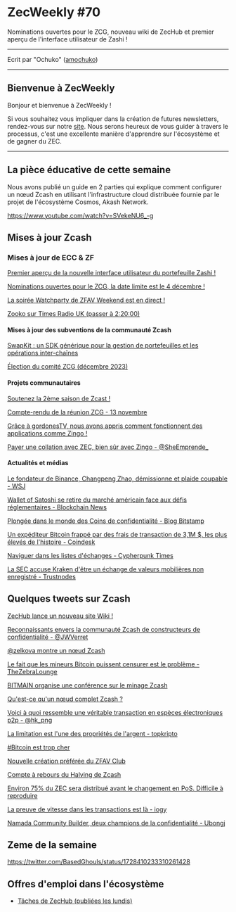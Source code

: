 # ZecWeekly #70

Nominations ouvertes pour le ZCG, nouveau wiki de ZecHub et premier aperçu de l'interface utilisateur de Zashi !

---

Ecrit par "Ochuko" ([amochuko](https://github.com/amochuko))

---

## Bienvenue à ZecWeekly

Bonjour et bienvenue à ZecWeekly !

Si vous souhaitez vous impliquer dans la création de futures newsletters, rendez-vous sur notre [site](https://wiki.zechub.xyz/zecweekly-newsletter). Nous serons heureux de vous guider à travers le processus, c'est une excellente manière d'apprendre sur l'écosystème et de gagner du ZEC.

---

## La pièce éducative de cette semaine

Nous avons publié un guide en 2 parties qui explique comment configurer un nœud Zcash en utilisant l'infrastructure cloud distribuée fournie par le projet de l'écosystème Cosmos, Akash Network.

https://www.youtube.com/watch?v=SVekeNU6_-g


## Mises à jour Zcash

### Mises à jour de ECC & ZF

[Premier aperçu de la nouvelle interface utilisateur du portefeuille Zashi !](https://twitter.com/hK_png/status/1728105764638847495)

[Nominations ouvertes pour le ZCG, la date limite est le 4 décembre !](https://twitter.com/ZcashFoundation/status/1724488374910648696)

[La soirée Watchparty de ZFAV Weekend est en direct !](https://twitter.com/ZFAVClub/status/1728385267310960717)

[Zooko sur Times Radio UK (passer à 2:20:00)](https://www.thetimes.co.uk/radio/show/20231125-21371/2023-11-25)


#### Mises à jour des subventions de la communauté Zcash

[SwapKit : un SDK générique pour la gestion de portefeuilles et les opérations inter-chaînes](https://zcashgrants.org/gallery/25215916-53ea-4041-a3b2-6d00c487917d/44783359/)

[Élection du comité ZCG (décembre 2023)](https://forum.zcashcommunity.com/t/zcg-committee-election-december-2023/46047)


#### Projets communautaires

[Soutenez la 2ème saison de Zcast !](https://free2z.cash/Zcast/zpage/support_the_2nd_season_of_zcast)

[Compte-rendu de la réunion ZCG - 13 novembre](https://forum.zcashcommunity.com/t/zcash-community-grants-meeting-minutes-11-13-23/46085/1)

[Grâce à gordonesTV, nous avons appris comment fonctionnent des applications comme Zingo !](https://twitter.com/EmpreDigiVE/status/1728239420342731015)

[Payer une collation avec ZEC, bien sûr avec Zingo - @SheEmprende_](https://twitter.com/EmpreDigiVE/status/1728238150160728238)


#### Actualités et médias

[Le fondateur de Binance, Changpeng Zhao, démissionne et plaide coupable - WSJ](https://www.wsj.com/finance/currencies/binance-ceo-changpeng-zhao-step-down-plead-guilty-01f72a40)

[Wallet of Satoshi se retire du marché américain face aux défis réglementaires - Blockchain News](https://blockchain.news/news/wallet-of-satoshi-withdraws-from-the-us-market-amid-regulatory-challenges)

[Plongée dans le monde des Coins de confidentialité - Blog Bitstamp](https://www.bitstamp.net/learn/crypto-101/privacy-coins-and-anonymity-in-cryptocurrency/)

[Un expéditeur Bitcoin frappé par des frais de transaction de 3,1M $, les plus élevés de l'histoire - Coindesk](https://www.coindesk.com/business/2023/11/23/bitcoin-sender-struck-with-31m-transaction-fee-largest-in-history/)

[Naviguer dans les listes d'échanges - Cypherpunk Times](https://www.cypherpunktimes.com/navigating-the-exchange-listings-jungle-a-comprehensive-guide-on-how-to-get-your-cryptocurrency-listed-1-2/)

[La SEC accuse Kraken d'être un échange de valeurs mobilières non enregistré - Trustnodes](https://www.trustnodes.com/2023/11/20/sec-charges-kraken-as-an-unregistered-securities-exchange)



## Quelques tweets sur Zcash

[ZecHub lance un nouveau site Wiki !](https://twitter.com/ZecHub/status/1726992117975691349)

[Reconnaissants envers la communauté Zcash de constructeurs de confidentialité - @JWVerret](https://twitter.com/JWVerret/status/1727777329949147166)

[@zelkova montre un nœud Zcash](https://twitter.com/zelkovazk/status/1728335008849694725)

[Le fait que les mineurs Bitcoin puissent censurer est le problème - TheZebraLounge](https://twitter.com/TheZebraLounge/status/1728792025879744851)

[BITMAIN organise une conférence sur le minage Zcash](https://twitter.com/BITMAINtech/status/1726965108101017936)

[Qu'est-ce qu'un nœud complet Zcash ?](https://twitter.com/ZecHub/status/1728077091109835110)

[Voici à quoi ressemble une véritable transaction en espèces électroniques p2p - @hk_png](https://twitter.com/hK_png/status/1728165981543932306)

[La limitation est l'une des propriétés de l'argent - topkripto](https://twitter.com/topkripto/status/1728729126775955470)

[#Bitcoin est trop cher](https://twitter.com/ZforZcash/status/1728662959554207853)

[Nouvelle création préférée du ZFAV Club](https://twitter.com/ZFAVClub/status/1727581489494163794)

[Compte à rebours du Halving de Zcash](https://twitter.com/Zcash_Tracker/status/1728608467504513067)

[Environ 75% du ZEC sera distribué avant le changement en PoS. Difficile à reproduire](https://twitter.com/Redeadzk/status/1728648646185337122)

[La preuve de vitesse dans les transactions est là - iogy](https://twitter.com/pedamerico/status/1728457122499965267)

[Namada Community Builder, deux champions de la confidentialité - Ubongj](https://twitter.com/ubong_ephraim/status/1726939368227582262)


## Zeme de la semaine

https://twitter.com/BasedGhouls/status/1728410233310261428

## Offres d'emploi dans l'écosystème

- [Tâches de ZecHub (publiées les lundis)](https://dework.zechub.org)